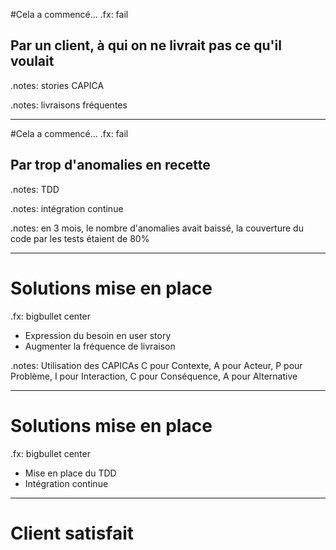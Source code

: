 #Cela a commencé...
.fx: fail

## Par un client, à qui on ne livrait pas ce qu'il voulait

.notes: stories CAPICA

.notes: livraisons fréquentes

---
#Cela a commencé...
.fx: fail
## Par trop d'anomalies en recette

.notes: TDD

.notes: intégration continue

.notes: en 3 mois, le nombre d'anomalies avait baissé, la couverture du code par les tests étaient de 80% 

---
# Solutions mise en place

.fx: bigbullet center

* Expression du besoin en user story
* Augmenter la fréquence de livraison

.notes: Utilisation des CAPICAs C pour Contexte, A pour Acteur, P pour Problème, I pour Interaction, C pour Conséquence, A pour Alternative

---
# Solutions mise en place

.fx: bigbullet center

* Mise en place du TDD
* Intégration continue

---
# Client satisfait
